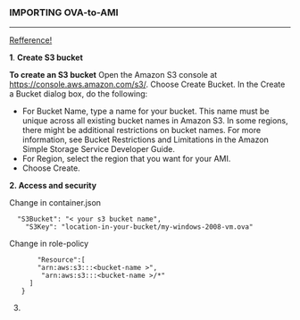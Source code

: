 ### **IMPORTING OVA-to-AMI**
-------------------------
[Refference!](https://docs.aws.amazon.com/vm-import/latest/userguide/vmimport-image-import.html#import-vm-image)

**1**. **Create S3 bucket**

  **To create an S3 bucket**
Open the Amazon S3 console at https://console.aws.amazon.com/s3/.
Choose Create Bucket.
  In the Create a Bucket dialog box, do the following:
  - For Bucket Name, type a name for your bucket. This name must be unique across all existing bucket names in Amazon S3. In some regions, there might be additional restrictions on bucket names. For more information, see Bucket Restrictions and Limitations in the Amazon Simple Storage Service Developer Guide.
  - For Region, select the region that you want for your AMI.
  - Choose Create.

**2.  Access and security**

Change in container.json

      "S3Bucket": "< your s3 bucket name",
        "S3Key": "location-in-your-bucket/my-windows-2008-vm.ova"
        
Change in role-policy

           "Resource":[
           "arn:aws:s3:::<bucket-name >",
            "arn:aws:s3:::<bucket-name >/*"
         ]
       }      
3. 
